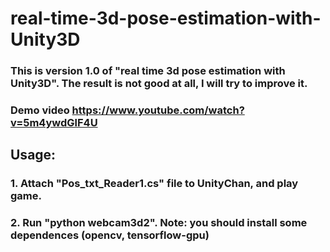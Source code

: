 # real-time-3d-pose-estimation-with-Unity3D

### This is version 1.0 of "real time 3d pose estimation with Unity3D". The result is not good at all, I will try to improve it.
### Demo video https://www.youtube.com/watch?v=5m4ywdGlF4U

## Usage: 
### 1. Attach "Pos_txt_Reader1.cs" file to UnityChan, and play game.
### 2. Run "python webcam3d2". Note: you should install some dependences (opencv, tensorflow-gpu)
